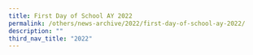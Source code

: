 ```yaml
---
title: First Day of School AY 2022
permalink: /others/news-archive/2022/first-day-of-school-ay-2022/
description: ""
third_nav_title: "2022"
---
```


